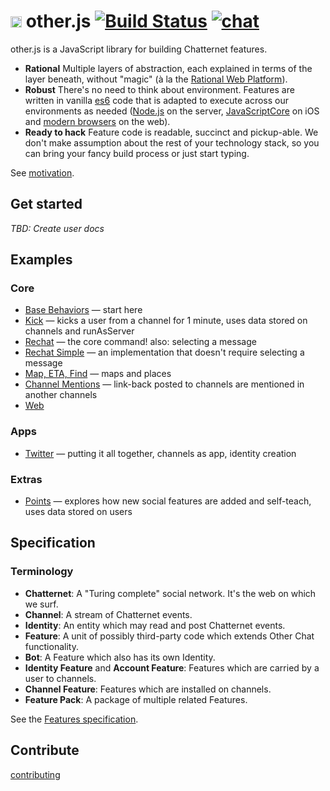 # <img src="https://web.other.chat/images/favicon.png" height="18" width="18" /> other.js [![Build Status](https://travis-ci.com/other-xyz/other.js.svg?token=96rqAKq1wuu7waxjVyTg&branch=master)](https://travis-ci.com/other-xyz/other.js) [![chat](https://img.shields.io/badge/chat-%23otherjs-919cff.svg)](https://web.other.chat/#/channel/740c2b85b3ad45509a59168891a58f74)

other.js is a JavaScript library for building Chatternet features.

* **Rational** Multiple layers of abstraction, each explained in terms of the layer beneath, without "magic" (à la the [Rational Web Platform](https://docs.google.com/document/d/1ZkV1PpPsJJgdSZOA10Jh0VrThR6D_Q0XWv_2B9-0gGE/edit)).
* **Robust** There's no need to think about environment. Features are written in vanilla [es6](http://es6-features.org/) code that is adapted to execute across our environments as needed ([Node.js](https://nodejs.org/) on the server, [JavaScriptCore](http://nshipster.com/javascriptcore/) on iOS and [modern browsers](http://browsehappy.com/) on the web).
* **Ready to hack** Feature code is readable, succinct and pickup-able. We don't make assumption about the rest of your technology stack, so you can bring your fancy build process or just start typing.

See [motivation](MOTIVATION.md).

## Get started

*TBD: Create user docs*

## Examples

### Core

* [Base Behaviors](pseudo/core/base.pseudo.js) &mdash; start here
* [Kick](pseudo/core/kick.pseudo.js) &mdash; kicks a user from a channel for 1 minute, uses data stored on channels and runAsServer
* [Rechat](pseudo/core/rechat.pseudo.js) &mdash; the core command! also: selecting a message
* [Rechat Simple](pseudo/core/rechat-simple.pseudo.js) &mdash; an implementation that doesn't require selecting a message
* [Map, ETA, Find](pseudo/core/map.pseudo.js) &mdash; maps and places
* [Channel Mentions](pseudo/core/channel-mentions.pseudo.js) &mdash; link-back posted to channels are mentioned in another channels
* [Web](pseudo/core/web.pseudo.js)

### Apps

* [Twitter](pseudo/apps/twitter.pseudo.js) &mdash; putting it all together, channels as app, identity creation

### Extras

* [Points](pseudo/extras/points.pseudo.js) &mdash; explores how new social features are added and self-teach, uses data stored on users

## Specification

### Terminology

- **Chatternet**: A "Turing complete" social network. It's the web on which we surf.
- **Channel**: A stream of Chatternet events.
- **Identity**: An entity which may read and post Chatternet events.
- **Feature**: A unit of possibly third-party code which extends Other Chat functionality.
- **Bot**: A Feature which also has its own Identity.
- **Identity Feature** and **Account Feature**: Features which are carried by a user to channels.
- **Channel Feature**: Features which are installed on channels.
- **Feature Pack**: A package of multiple related Features.

See the [Features specification](FEATURES.md).

## Contribute

[contributing](CONTRIBUTING.md)
